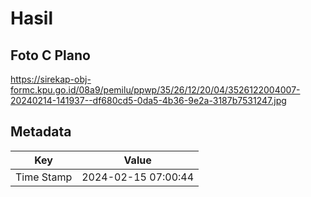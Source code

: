 # Hasil

## Foto C Plano

https://sirekap-obj-formc.kpu.go.id/08a9/pemilu/ppwp/35/26/12/20/04/3526122004007-20240214-141937--df680cd5-0da5-4b36-9e2a-3187b7531247.jpg


## Metadata

| Key        | Value               |
| ---------- | ------------------- |
| Time Stamp | 2024-02-15 07:00:44 |



